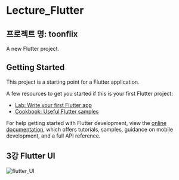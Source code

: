 # Lecture_Flutter
## 프로젝트 명: toonflix

A new Flutter project.

## Getting Started

This project is a starting point for a Flutter application.

A few resources to get you started if this is your first Flutter project:

- [Lab: Write your first Flutter app](https://docs.flutter.dev/get-started/codelab)
- [Cookbook: Useful Flutter samples](https://docs.flutter.dev/cookbook)

For help getting started with Flutter development, view the
[online documentation](https://docs.flutter.dev/), which offers tutorials,
samples, guidance on mobile development, and a full API reference.

## 3강 Flutter UI
![flutter_UI](https://github.com/Chochanguk/Lecture_Flutter/assets/119058637/b5594b7a-ec92-4b76-bf82-8a50e55e9c9f)



